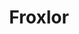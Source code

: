 ---
codehost: https://github.com/https://github.com/Froxlor/Froxlor
logohandle: froxlor
sort: froxlor
title: Froxlor
website: https://froxlor.org/
---